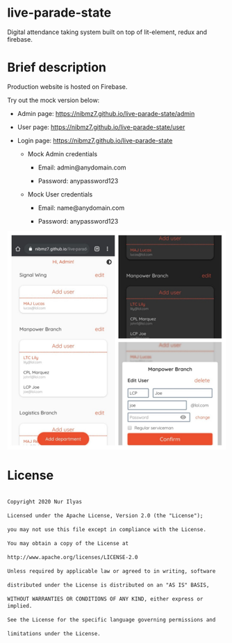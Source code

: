 # live-parade-state
Digital attendance taking system built on top of lit-element, redux and firebase.
<br>
# Brief description

Production website is hosted on Firebase.   

Try out the mock version below:

- Admin page: https://nibmz7.github.io/live-parade-state/admin

- User page: https://nibmz7.github.io/live-parade-state/user  

- Login page: https://nibmz7.github.io/live-parade-state

  - Mock Admin credentials

    - Email: admin<span>@</span>anydomain.com

    - Password: anypassword123

  - Mock User credentials

    - Email: name<span>@</span>anydomain.com

    - Password: anypassword123

    

<img src="https://raw.githubusercontent.com/nibmz7/live-parade-state/master/20201014_031537-COLLAGE.jpg"/>

    

# License

```

Copyright 2020 Nur Ilyas

Licensed under the Apache License, Version 2.0 (the "License");

you may not use this file except in compliance with the License.

You may obtain a copy of the License at

http://www.apache.org/licenses/LICENSE-2.0

Unless required by applicable law or agreed to in writing, software

distributed under the License is distributed on an "AS IS" BASIS,

WITHOUT WARRANTIES OR CONDITIONS OF ANY KIND, either express or implied.

See the License for the specific language governing permissions and

limitations under the License.

```
